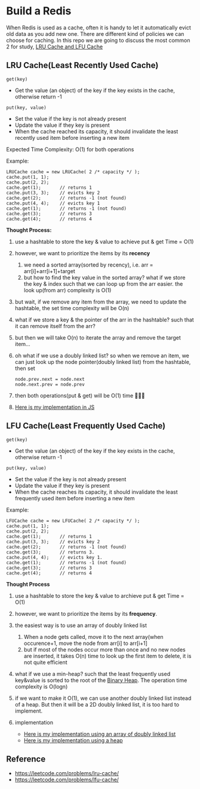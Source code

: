 Build a Redis
===
When Redis is used as a cache, often it is handy to let it automatically evict old data as you add new one. There are different kind of policies we can choose for caching. In this repo we are going to discuss the most common 2 for study, [LRU Cache and LFU Cache](https://redis.io/topics/lru-cache)

LRU Cache(Least Recently Used Cache)
---
`get(key)`
- Get the value (an object) of the key if the key exists in the cache, otherwise return -1

`put(key, value)`
- Set the value if the key is not already present
- Update the value if they key is present
- When the cache reached its capacity, it should invalidate the least recently used item before inserting a new item

Expected Time Complexity: O(1) for both operations

Example:
```
LRUCache cache = new LRUCache( 2 /* capacity */ );
cache.put(1, 1);
cache.put(2, 2);
cache.get(1);       // returns 1
cache.put(3, 3);    // evicts key 2
cache.get(2);       // returns -1 (not found)
cache.put(4, 4);    // evicts key 1
cache.get(1);       // returns -1 (not found)
cache.get(3);       // returns 3
cache.get(4);       // returns 4
```


**Thought Process:**
1. use a hashtable to store the key & value to achieve put & get Time = O(1)
2. however, we want to prioritize the items by its **recency**
    1. we need a sorted array(sorted by recency), i.e. arr = arr[i]+arr[i+1]+target
    2. but how to find the key value in the sorted array? what if we store the key & index such that we can loop up from the arr easier. the look up(from arr) complexity is O(1)
3. but wait, if we remove any item from the array, we need to update the hashtable, the set time complexity will be O(n)
4. what if we store a key & the pointer of the arr in the hashtable? such that it can remove itself from the arr?
5. but then we will take O(n) to iterate the array and remove the target item...
6. oh what if we use a doubly linked list? so when we remove an item, we can just look up the node pointer(doubly linked list) from the hashtable, then set
    ```
    node.prev.next = node.next
    node.next.prev = node.prev
    ```
7. then both operations(put & get) will be O(1) time 🎉🎉🎉

8. [Here is my implementation in JS](./lru-cache.js)

LFU Cache(Least Frequently Used Cache)
---
`get(key)`
- Get the value (an object) of the key if the key exists in the cache, otherwise return -1

`put(key, value)` 
- Set the value if the key is not already present
- Update the value if they key is present
- When the cache reaches its capacity, it should invalidate the least frequently used item before inserting a new item

Example:
```
LFUCache cache = new LFUCache( 2 /* capacity */ );
cache.put(1, 1);
cache.put(2, 2);
cache.get(1);       // returns 1
cache.put(3, 3);    // evicts key 2
cache.get(2);       // returns -1 (not found)
cache.get(3);       // returns 3.
cache.put(4, 4);    // evicts key 1.
cache.get(1);       // returns -1 (not found)
cache.get(3);       // returns 3
cache.get(4);       // returns 4
```

**Thought Process**
1. use a hashtable to store the key & value to archieve put & get Time = O(1)
2. however, we want to prioritize the items by its **frequency**.
3. the easiest way is to use an array of doubly linked list
    1. When a node gets called, move it to the next array(when occurence+1, move the node from arr[i] to arr[i+1]
    2. but if most of the nodes occur more than once and no new nodes are inserted, it takes O(n) time to look up the first item to delete, it is not quite efficient
4. what if we use a min-heap? such that the least frequently used key&value is sorted to the root of the [Binary Heap](https://en.wikipedia.org/wiki/Binary_heap). The operation time complexity is O(logn)
5. if we want to make it O(1), we can use another doubly linked list instead of a heap. But then it will be a 2D doubly linked list, it is too hard to implement.

4. implementation
    - [Here is my implementation using an array of doubly linked list](./lfu-cache.js)
    - [Here is my implementation using a heap](./lfu-cache.js)

Reference
---
- https://leetcode.com/problems/lru-cache/
- https://leetcode.com/problems/lfu-cache/